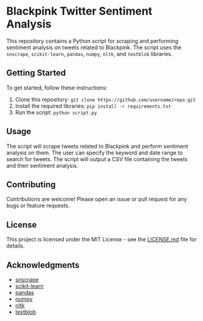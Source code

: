 # Blackpink Twitter Sentiment Analysis

This repository contains a Python script for scraping and performing sentiment analysis on tweets related to Blackpink. The script uses the `snscrape`, `scikit-learn`, `pandas`, `numpy`, `nltk`, and `textblob` libraries.

## Getting Started

To get started, follow these instructions:

1. Clone this repository: `git clone https://github.com/username/repo.git`
2. Install the required libraries: `pip install -r requirements.txt`
3. Run the script: `python script.py`

## Usage

The script will scrape tweets related to Blackpink and perform sentiment analysis on them. The user can specify the keyword and date range to search for tweets. The script will output a CSV file containing the tweets and their sentiment analysis.

## Contributing

Contributions are welcome! Please open an issue or pull request for any bugs or feature requests.

## License

This project is licensed under the MIT License - see the [LICENSE.md](LICENSE.md) file for details.

## Acknowledgments

* [snscrape](https://github.com/JustAnotherArchivist/snscrape)
* [scikit-learn](https://scikit-learn.org/)
* [pandas](https://pandas.pydata.org/)
* [numpy](https://numpy.org/)
* [nltk](https://www.nltk.org/)
* [textblob](https://textblob.readthedocs.io/en/dev/)
